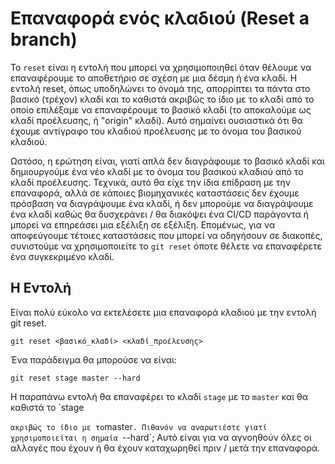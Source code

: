# Επαναφορά ενός κλαδιού (Reset a branch)

Το ```reset``` είναι η εντολή που μπορεί να χρησιμοποιηθεί όταν θέλουμε να επαναφέρουμε το αποθετήριο σε σχέση με μια δέσμη ή ένα κλαδί. Η εντολή reset, όπως υποδηλώνει το όνομά της, απορρίπτει τα πάντα στο βασικό (τρέχον) κλαδί και το καθιστά ακριβώς το ίδιο με το κλαδί από το οποίο επιλέξαμε να επαναφέρουμε το βασικό κλαδί (το αποκαλούμε ως κλαδί προέλευσης, ή "origin" κλαδί). Αυτό σημαίνει ουσιαστικά ότι θα έχουμε αντίγραφο του κλαδιού προέλευσης με το όνομα του βασικού κλαδιού.

Ωστόσο, η ερώτηση είναι, γιατί απλά δεν διαγράφουμε το βασικό κλαδί και δημιουργούμε ένα νέο κλαδί με το όνομα του βασικού κλαδιού από το κλαδί προέλευσης. Τεχνικά, αυτό θα είχε την ίδια επίδραση με την επαναφορά, αλλά σε κάποιες βιομηχανικές καταστάσεις δεν έχουμε πρόσβαση να διαγράψουμε ένα κλαδί, ή δεν μπορούμε να διαγράψουμε ένα κλαδί καθώς θα δυσχεράνει / θα διακόψει ένα CI/CD παράγοντα ή μπορεί να επηρεάσει μια εξέλιξη σε εξέλιξη. Επομένως, για να αποφεύγουμε τέτοιες καταστάσεις που μπορεί να οδηγήσουν σε διακοπές, συνιστούμε να χρησιμοποιείτε το `git reset` όποτε θέλετε να επαναφέρετε ένα συγκεκριμένο κλαδί.

## Η Εντολή

Είναι πολύ εύκολο να εκτελέσετε μια επαναφορά κλαδιού με την εντολή git reset.
```
git reset <βασικό_κλαδί> <κλαδί_προέλευσης>
```

Ένα παράδειγμα θα μπορούσε να είναι:
```
git reset stage master --hard
```
Η παραπάνω εντολή θα επαναφέρει το κλαδί `stage` με το `master` και θα καθιστά το `stage

` ακριβώς το ίδιο με το `master`.
Πιθανόν να αναρωτιέστε γιατί χρησιμοποιείται η σημαία `--hard`; Αυτό είναι για να αγνοηθούν όλες οι αλλαγές που έχουν ή θα έχουν καταχωρηθεί πριν / μετά την επαναφορά.
